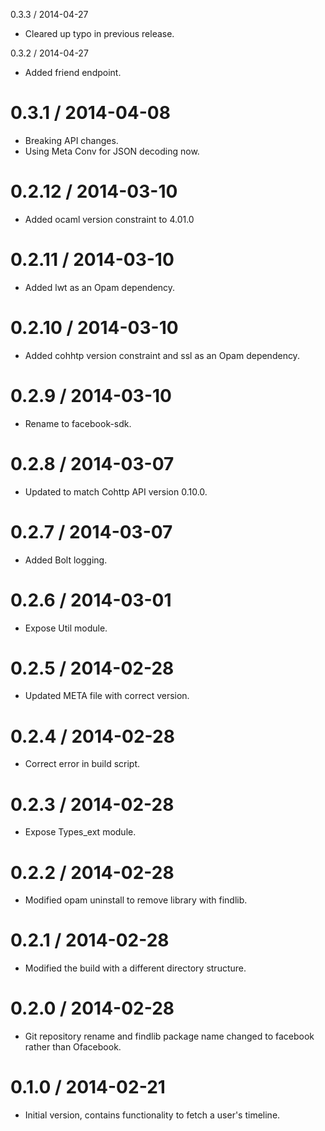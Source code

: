0.3.3 / 2014-04-27

  * Cleared up typo in previous release.

0.3.2 / 2014-04-27

  * Added friend endpoint.

0.3.1 / 2014-04-08
==================

  * Breaking API changes.
  * Using Meta Conv for JSON decoding now.

0.2.12 / 2014-03-10
==================

  * Added ocaml version constraint to 4.01.0

0.2.11 / 2014-03-10
==================

  * Added lwt as an Opam dependency.

0.2.10 / 2014-03-10
==================

  * Added cohhtp version constraint and ssl as an Opam dependency.

0.2.9 / 2014-03-10
==================

  * Rename to facebook-sdk.

0.2.8 / 2014-03-07
==================

  * Updated to match Cohttp API version 0.10.0.

0.2.7 / 2014-03-07
==================

  * Added Bolt logging.

0.2.6 / 2014-03-01
==================

  * Expose Util module.

0.2.5 / 2014-02-28
==================

  * Updated META file with correct version.

0.2.4 / 2014-02-28
==================

  * Correct error in build script.

0.2.3 / 2014-02-28
==================

  * Expose Types_ext module.

0.2.2 / 2014-02-28
==================

  * Modified opam uninstall to remove library with findlib.

0.2.1 / 2014-02-28
==================

  * Modified the build with a different directory structure.

0.2.0 / 2014-02-28
==================

  * Git repository rename and findlib package name changed to facebook
    rather than Ofacebook.

0.1.0 / 2014-02-21
==================

  * Initial version, contains functionality to fetch a user's timeline.